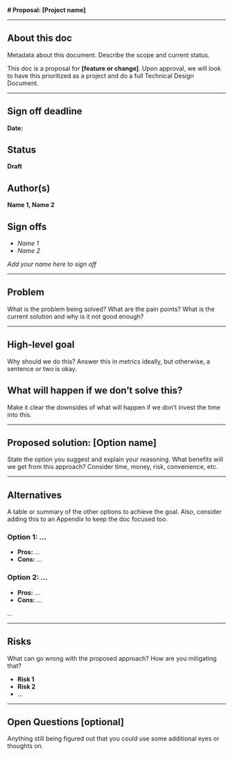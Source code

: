 **# Proposal: [Project name]**

---

## About this doc
Metadata about this document. Describe the scope and current status.

This doc is a proposal for **[feature or change]**. Upon approval, we will look to have this prioritized as a project and do a full Technical Design Document.

---

## Sign off deadline
**Date:**

## Status
**Draft**

## Author(s)
**Name 1, Name 2**

## Sign offs
- *Name 1*
- *Name 2*

_Add your name here to sign off_

---

## Problem
What is the problem being solved? What are the pain points? What is the current solution and why is it not good enough?

---

## High-level goal
Why should we do this? Answer this in metrics ideally, but otherwise, a sentence or two is okay.

## What will happen if we don’t solve this?
Make it clear the downsides of what will happen if we don’t invest the time into this.

---

## Proposed solution: [Option name]
State the option you suggest and explain your reasoning. What benefits will we get from this approach? Consider time, money, risk, convenience, etc.

---

## Alternatives
A table or summary of the other options to achieve the goal. Also, consider adding this to an Appendix to keep the doc focused too.

### Option 1: …
- **Pros:** …
- **Cons:** …

### Option 2: …
- **Pros:** …
- **Cons:** …

...

---

## Risks
What can go wrong with the proposed approach? How are you mitigating that?

- **Risk 1**
- **Risk 2**
- …

---

## Open Questions [optional]
Anything still being figured out that you could use some additional eyes or thoughts on.

